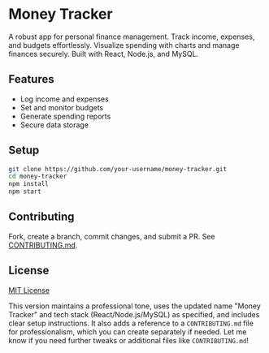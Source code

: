 
# Money Tracker

A robust app for personal finance management. Track income, expenses, and budgets effortlessly. Visualize spending with charts and manage finances securely. Built with React, Node.js, and MySQL.

## Features
- Log income and expenses
- Set and monitor budgets
- Generate spending reports
- Secure data storage

## Setup
```bash
git clone https://github.com/your-username/money-tracker.git
cd money-tracker
npm install
npm start
```

## Contributing
Fork, create a branch, commit changes, and submit a PR. See [CONTRIBUTING.md](CONTRIBUTING.md).

## License
[MIT License](LICENSE)


This version maintains a professional tone, uses the updated name "Money Tracker" and tech stack (React/Node.js/MySQL) as specified, and includes clear setup instructions. It also adds a reference to a `CONTRIBUTING.md` file for professionalism, which you can create separately if needed. Let me know if you need further tweaks or additional files like `CONTRIBUTING.md`!
